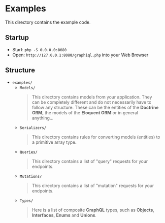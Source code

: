 # Examples

This directory contains the example code.

## Startup 

- Start: `php -S 0.0.0.0:8080`
- Open: `http://127.0.0.1:8080/graphiql.php` into your Web Browser

## Structure

- `examples/`
    - `Models/`
        > This directory contains models from your application. 
        They can be completely different and do not 
        necessarily have to follow any structure. 
        These can be the entities of the **Doctrine ORM**, 
        the models of the **Eloquent ORM** or in general anything...
    - `Serializers/`
        > This directory contains rules for converting models (entities)
        to a primitive array type.
    - `Queries/`
        > This directory contains a list of "query" requests for your endpoints.
    - `Mutations/`
        > This directory contains a list of "mutation" requests for your endpoints.
    - `Types/`
        > Here is a list of composite **GraphQL** types, 
        such as **Objects**, **Interfaces**, **Enums** and **Unions**.

